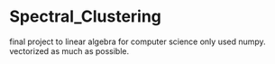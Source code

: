 # Spectral_Clustering
final project to linear algebra for computer science
only used numpy.
vectorized as much as possible.
